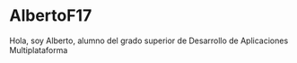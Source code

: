 # AlbertoF17
Hola, soy Alberto, alumno del grado superior de Desarrollo de Aplicaciones Multiplataforma
